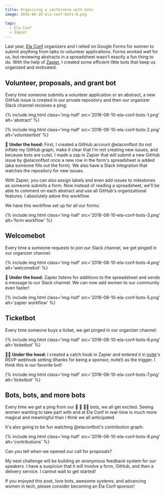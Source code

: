```yaml
---
title: Organizing a conference with bots
image: 2016-08-10-ela-conf-bots-0.png

tags:
  - Ela Conf
  - Zapier
---
```


Last year, [Ela Conf](http://elaconf.com) organizers and I relied on Google Forms for women to submit anything from talks to volunteer applications. Forms worked well for us, but reviewing abstracts in a spreadsheet wasn't exactly a fun thing to do. With the help of [Zapier](https://zapier.com/), I created some efficient little bots that keep us organized and motivated.

## Volunteer, proposals, and grant bot

Every time someone submits a volunteer application or an abstract, a new GitHub issue is created in our private repository and then our organizer Slack channel receives a ping:

{% include img.html class='img-half' src='2016-08-10-ela-conf-bots-1.png' alt='abstract' %}

{% include img.html class='img-half' src='2016-08-10-ela-conf-bots-2.png' alt='volunteerbot' %}

:raising_hand: **Under the hood:** First, I created a GitHub account @elaconfbot (to not inflate my GitHub graph, make it clear that I'm not creating new issues, and because bots are cute). I made a zap in Zapier that will submit a new GitHub issue by @elaconfbot once a new row in the form's spreadsheet is added (aka someone fills out the form). We also have a Slack integration that watches the repository for new issues.

With Zapier, you can also assign labels and even add issues to milestones as someone submits a form. Now instead of reading a spreadsheet, we'll be able to comment on each abstract and use all GitHub's organizational features. I absolutely adore this workflow.

We have this workflow set up for all our forms:

{% include img.html class='img-half' src='2016-08-10-ela-conf-bots-3.png' alt='form workflow' %}

## Welcomebot

Every time a someone requests to join our Slack channel, we get pinged in our organizer channel:

{% include img.html class='img-half' src='2016-08-10-ela-conf-bots-4.png' alt='welcomebot' %}

:wave: **Under the hood:** Zapier listens for additions to the spreadsheet and sends a message to our Slack channel. We can now add women to our community even faster!

{% include img.html class='img-half' src='2016-08-10-ela-conf-bots-5.png' alt='zapier workflow' %}

## Ticketbot

Every time someone buys a ticket, we get pinged in our organizer channel:

{% include img.html class='img-half' src='2016-08-10-ela-conf-bots-6.png' alt='ticketbot' %}

:ok_woman: **Under the hood:** I created a catch hook in Zapier and entered it in [nvite](https://nvite.com)'s RSVP webhook setting (thanks for being a sponsor, nvite!) as the trigger. I think this is our favorite bot!

{% include img.html class='img-half' src='2016-08-10-ela-conf-bots-7.png' alt='ticketbot' %}

## Bots, bots, and more bots

Every time we get a ping from our :raising_hand: :wave: :ok_woman: bots, we all get excited. Seeing women wanting to take part with and at Ela Conf in real-time is much more magical and meaningful than I think we all anticipated.

It's also going to be fun watching @elaconfbot's contribution graph:

{% include img.html class='img-half' src='2016-08-10-ela-conf-bots-8.png' alt='contributions' %}

Can you tell when we opened our call for proposals?

My next challenge will be building an anonymous feedback system for our speakers. I have a suspicion that it will involve a form, GitHub, and then a delivery service. I cannot wait to get started!

If you enjoyed this post, love bots, awesome systems, and advancing women in tech, please consider becoming an Ela Conf sponsor!
